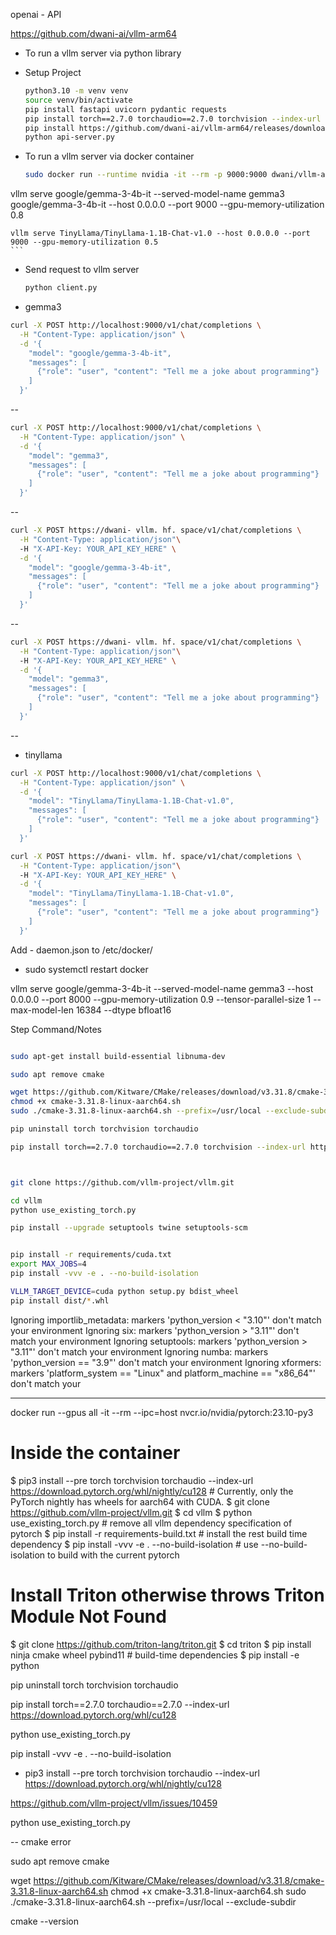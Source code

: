 openai - API

https://github.com/dwani-ai/vllm-arm64

- To run a vllm server via python library
- Setup Project
    ```bash
    python3.10 -m venv venv
    source venv/bin/activate
    pip install fastapi uvicorn pydantic requests
    pip install torch==2.7.0 torchaudio==2.7.0 torchvision --index-url https://download.pytorch.org/whl/cu128
    pip install https://github.com/dwani-ai/vllm-arm64/releases/download/v0.0.1/vllm-0.9.2.dev144+g9206d0ff0.d20250618-cp310-cp310-linux_aarch64.whl
    python api-server.py
    ```

- To run a vllm server via docker container
    ```bash
    sudo docker run --runtime nvidia -it --rm -p 9000:9000 dwani/vllm-arm64:latest


vllm serve google/gemma-3-4b-it --served-model-name gemma3 google/gemma-3-4b-it --host 0.0.0.0 --port 9000 --gpu-memory-utilization 0.8

    vllm serve TinyLlama/TinyLlama-1.1B-Chat-v1.0 --host 0.0.0.0 --port 9000 --gpu-memory-utilization 0.5
    ```


- Send request to vllm server
    ```bash
    python client.py
    ```

- gemma3
```bash
curl -X POST http://localhost:9000/v1/chat/completions \
  -H "Content-Type: application/json" \
  -d '{
    "model": "google/gemma-3-4b-it",
    "messages": [
      {"role": "user", "content": "Tell me a joke about programming"}
    ]
  }'
```

--

```bash
curl -X POST http://localhost:9000/v1/chat/completions \
  -H "Content-Type: application/json" \
  -d '{
    "model": "gemma3",
    "messages": [
      {"role": "user", "content": "Tell me a joke about programming"}
    ]
  }'
```

--


```bash
curl -X POST https://dwani- vllm. hf. space/v1/chat/completions \
  -H "Content-Type: application/json"\ 
  -H "X-API-Key: YOUR_API_KEY_HERE" \
  -d '{
    "model": "google/gemma-3-4b-it",
    "messages": [
      {"role": "user", "content": "Tell me a joke about programming"}
    ]
  }'
```

--

```bash
curl -X POST https://dwani- vllm. hf. space/v1/chat/completions \
  -H "Content-Type: application/json"\ 
  -H "X-API-Key: YOUR_API_KEY_HERE" \
  -d '{
    "model": "gemma3",
    "messages": [
      {"role": "user", "content": "Tell me a joke about programming"}
    ]
  }'
```
--


- tinyllama

```bash
curl -X POST http://localhost:9000/v1/chat/completions \
  -H "Content-Type: application/json" \
  -d '{
    "model": "TinyLlama/TinyLlama-1.1B-Chat-v1.0",
    "messages": [
      {"role": "user", "content": "Tell me a joke about programming"}
    ]
  }'
```

```bash
curl -X POST https://dwani- vllm. hf. space/v1/chat/completions \
  -H "Content-Type: application/json"\ 
  -H "X-API-Key: YOUR_API_KEY_HERE" \
  -d '{
    "model": "TinyLlama/TinyLlama-1.1B-Chat-v1.0",
    "messages": [
      {"role": "user", "content": "Tell me a joke about programming"}
    ]
  }'
```


Add - daemon.json to /etc/docker/
- sudo systemctl restart docker



 vllm serve google/gemma-3-4b-it     --served-model-name gemma3     --host 0.0.0.0     --port 8000     --gpu-memory-utilization 0.9     --tensor-parallel-size 1     --max-model-len 16384     --dtype bfloat16 


Step	Command/Notes


```bash

sudo apt-get install build-essential libnuma-dev

sudo apt remove cmake

wget https://github.com/Kitware/CMake/releases/download/v3.31.8/cmake-3.31.8-linux-aarch64.sh
chmod +x cmake-3.31.8-linux-aarch64.sh
sudo ./cmake-3.31.8-linux-aarch64.sh --prefix=/usr/local --exclude-subdir

pip uninstall torch torchvision torchaudio

pip install torch==2.7.0 torchaudio==2.7.0 torchvision --index-url https://download.pytorch.org/whl/cu128



git clone https://github.com/vllm-project/vllm.git

cd vllm
python use_existing_torch.py 

pip install --upgrade setuptools twine setuptools-scm


pip install -r requirements/cuda.txt
export MAX_JOBS=4
pip install -vvv -e . --no-build-isolation

VLLM_TARGET_DEVICE=cuda python setup.py bdist_wheel
pip install dist/*.whl
```


Ignoring importlib_metadata: markers 'python_version < "3.10"' don't match your environment
Ignoring six: markers 'python_version > "3.11"' don't match your environment
Ignoring setuptools: markers 'python_version > "3.11"' don't match your environment
Ignoring numba: markers 'python_version == "3.9"' don't match your environment
Ignoring xformers: markers 'platform_system == "Linux" and platform_machine == "x86_64"' don't match your 


---

docker run --gpus all -it --rm --ipc=host nvcr.io/nvidia/pytorch:23.10-py3

# Inside the container
$ pip3 install --pre torch torchvision torchaudio --index-url https://download.pytorch.org/whl/nightly/cu128 # Currently, only the PyTorch nightly has wheels for aarch64 with CUDA.
$ git clone https://github.com/vllm-project/vllm.git
$ cd vllm
$ python use_existing_torch.py # remove all vllm dependency specification of pytorch
$ pip install -r requirements-build.txt # install the rest build time dependency
$ pip install -vvv -e . --no-build-isolation # use --no-build-isolation to build with the current pytorch

# Install Triton otherwise throws Triton Module Not Found
$ git clone https://github.com/triton-lang/triton.git
$ cd triton
$ pip install ninja cmake wheel pybind11 # build-time dependencies
$ pip install -e python



pip uninstall torch torchvision torchaudio

pip install torch==2.7.0 torchaudio==2.7.0 --index-url https://download.pytorch.org/whl/cu128


python use_existing_torch.py 

pip install -vvv -e . --no-build-isolation



- pip3 install --pre torch torchvision torchaudio --index-url https://download.pytorch.org/whl/nightly/cu128

https://github.com/vllm-project/vllm/issues/10459

python use_existing_torch.py 


-- cmake error

sudo apt remove cmake

wget https://github.com/Kitware/CMake/releases/download/v3.31.8/cmake-3.31.8-linux-aarch64.sh
chmod +x cmake-3.31.8-linux-aarch64.sh
sudo ./cmake-3.31.8-linux-aarch64.sh --prefix=/usr/local --exclude-subdir

cmake --version

